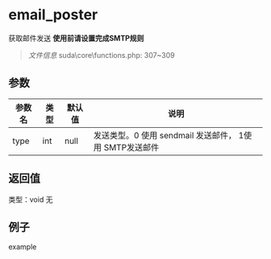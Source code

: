 # email_poster
获取邮件发送 **使用前请设置完成SMTP规则**
> *文件信息* suda\core\functions.php: 307~309

## 参数

| 参数名 | 类型 | 默认值 | 说明 |
|--------|-----|-------|-------|
| type |  int | null |  发送类型。0 使用 sendmail 发送邮件， 1使用 SMTP发送邮件 |

## 返回值
类型：void
无

## 例子

example